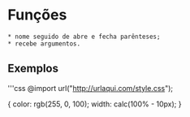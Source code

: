 # Funções

    * nome seguido de abre e fecha parênteses;
    * recebe argumentos.

## Exemplos

'''css
@import url("http://urlaqui.com/style.css");

{
    color: rgb(255, 0, 100);
    width: calc(100% - 10px);
}